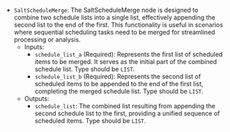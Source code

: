 - `SaltScheduleMerge`: The SaltScheduleMerge node is designed to combine two schedule lists into a single list, effectively appending the second list to the end of the first. This functionality is useful in scenarios where sequential scheduling tasks need to be merged for streamlined processing or analysis.
    - Inputs:
        - `schedule_list_a` (Required): Represents the first list of scheduled items to be merged. It serves as the initial part of the combined schedule list. Type should be `LIST`.
        - `schedule_list_b` (Required): Represents the second list of scheduled items to be appended to the end of the first list, completing the merged schedule list. Type should be `LIST`.
    - Outputs:
        - `schedule_list`: The combined list resulting from appending the second schedule list to the first, providing a unified sequence of scheduled items. Type should be `LIST`.
